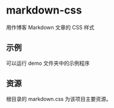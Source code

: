 # markdown-css

用作博客 Markdown 文章的 CSS 样式

## 示例

可以运行 demo 文件夹中的示例程序

## 资源

根目录的 markdown.css 为该项目主要资源。
